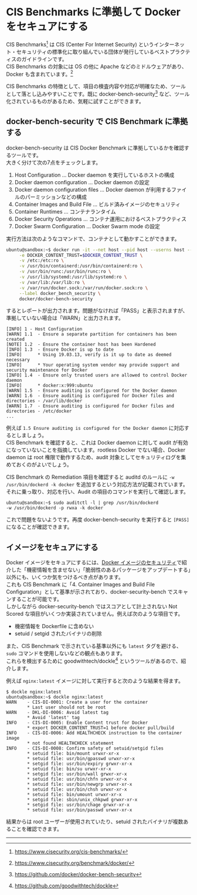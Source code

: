 # CIS Benchmarks に準拠して Docker をセキュアにする

CIS Benchmarks[^1] は CIS (Center For Internet Security) というインターネット・セキュリティの標準化に取り組んでいる団体が発行しているベストプラクティスのガイドラインです。  
CIS Benchmarks の対象には OS の他に Apache などのミドルウェアがあり、Docker も含まれています。[^2]

CIS Benchmarks の特徴として、項目の検査内容や対応が明確なため、ツールとして落とし込みやすいことです。既に docker-bench-security[^3] など、ツール化されているものがあるため、気軽に試すことができます。

## docker-bench-security で CIS Benchmark に準拠する

docker-bench-security は CIS Docker Benchmark に準拠しているかを確認するツールです。  
大きく分けて次の7点をチェックします。

1. Host Configuration ... Docker daemon を実行しているホストの構成
2. Docker daemon configuration ... Docker daemon の設定
3. Docker daemon configuration files ... Docker daemon が利用するファイルのパーミッションなどの構成
4. Container Images and Build File ... ビルド済みイメージのセキュリティ
5. Container Runtimes ... コンテナランタイム
6. Docker Security Operations ... コンテナ運用におけるベストプラクティス
7. Docker Swarm Configuration ... Docker Swarm mode の設定

実行方法は次のようなコマンドで、コンテナとして動かすことができます。

```sh
ubuntu@sandbox:~$ docker run -it --net host --pid host --userns host --cap-add audit_control \
     -e DOCKER_CONTENT_TRUST=$DOCKER_CONTENT_TRUST \
     -v /etc:/etc:ro \
     -v /usr/bin/containerd:/usr/bin/containerd:ro \
     -v /usr/bin/runc:/usr/bin/runc:ro \
     -v /usr/lib/systemd:/usr/lib/systemd:ro \
     -v /var/lib:/var/lib:ro \
     -v /var/run/docker.sock:/var/run/docker.sock:ro \
     --label docker_bench_security \
     docker/docker-bench-security
```

するとレポートが出力されます。問題がなければ「PASS」と表示されますが、準拠していない場合は「WARN」と出力されます。

```
[INFO] 1 - Host Configuration
[WARN] 1.1  - Ensure a separate partition for containers has been created
[NOTE] 1.2  - Ensure the container host has been Hardened
[INFO] 1.3  - Ensure Docker is up to date
[INFO]      * Using 19.03.13, verify is it up to date as deemed necessary
[INFO]      * Your operating system vendor may provide support and security maintenance for Docker
[INFO] 1.4  - Ensure only trusted users are allowed to control Docker daemon
[INFO]      * docker:x:999:ubuntu
[WARN] 1.5  - Ensure auditing is configured for the Docker daemon
[WARN] 1.6  - Ensure auditing is configured for Docker files and directories - /var/lib/docker
[WARN] 1.7  - Ensure auditing is configured for Docker files and directories - /etc/docker
...
```

例えば `1.5 Ensure auditing is configured for the Docker daemon` に対応するとしましょう。  
CIS Benchmark を確認すると、これは Docker daemon に対して audit が有効になっていないことを指摘しています。rootless Docker でない場合、Docker daemon は root 権限で動作するため、audit 対象としてセキュリティログを集めておくのがよいでしょう。

CIS Benchmark の Remediation 項目を確認すると auditd のルールに `-w /usr/bin/dockerd -k docker` を追加するという対応方法が記載されています。  
それに乗っ取り、対応を行い、Audit の項目のコマンドを実行して確認します。

```
ubuntu@sandbox:~$ sudo auditctl -l | grep /usr/bin/dockerd
-w /usr/bin/dockerd -p rwxa -k docker
```

これで問題をないようです。再度 docker-bench-security を実行すると `[PASS]` になることが確認できます。

## イメージをセキュアにする

Docker イメージをセキュアにするには、[Docker イメージのセキュリティ](../security/image/README.md)で紹介した「機密情報を含ませない」「脆弱性のあるパッケージをアップデートする」以外にも、いくつか気をつけるべき点があります。  
これも CIS Benchmark に「4. Container Images and Build File Configuration」として基準が示されており、docker-security-bench でスキャンすることが可能です。  
しかしながら docker-security-bench ではスコアとして計上されない Not Scored な項目がいくつか実装されていません。例えば次のような項目です。

* 機密情報を Dockerfile に含めない
* setuid / setgid されたバイナリの削除

また、CIS Benchmark で示されている基準以外にも `latest` タグを避ける、`sudo` コマンドを使用しないなどの観点もあります。  
これらを検出するために goodwithtech/dockle[^4] というツールがあるので、紹介します。

例えば `nginx:latest` イメージに対して実行すると次のような結果を得ます。

```
$ dockle nginx:latest
ubuntu@sandbox:~$ dockle nginx:latest
WARN    - CIS-DI-0001: Create a user for the container
        * Last user should not be root
WARN    - DKL-DI-0006: Avoid latest tag
        * Avoid 'latest' tag
INFO    - CIS-DI-0005: Enable Content trust for Docker
        * export DOCKER_CONTENT_TRUST=1 before docker pull/build
INFO    - CIS-DI-0006: Add HEALTHCHECK instruction to the container image
        * not found HEALTHCHECK statement
INFO    - CIS-DI-0008: Confirm safety of setuid/setgid files
        * setuid file: bin/mount urwxr-xr-x
        * setuid file: usr/bin/gpasswd urwxr-xr-x
        * setgid file: usr/bin/expiry grwxr-xr-x
        * setuid file: bin/su urwxr-xr-x
        * setgid file: usr/bin/wall grwxr-xr-x
        * setuid file: usr/bin/chfn urwxr-xr-x
        * setuid file: usr/bin/newgrp urwxr-xr-x
        * setuid file: usr/bin/chsh urwxr-xr-x
        * setuid file: bin/umount urwxr-xr-x
        * setgid file: sbin/unix_chkpwd grwxr-xr-x
        * setgid file: usr/bin/chage grwxr-xr-x
        * setuid file: usr/bin/passwd urwxr-xr-x
```

結果からは root ユーザーが使用されていたり、setuid されたバイナリが複数あることを確認できます。  

---

[^1]: https://www.cisecurity.org/cis-benchmarks/
[^2]: https://www.cisecurity.org/benchmark/docker/
[^3]: https://github.com/docker/docker-bench-security
[^4]: https://github.com/goodwithtech/dockle

